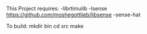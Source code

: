 This Project requires:
-librtimulib
-lsense https://github.com/moshegottlieb/libsense
-sense-hat

To build:
mkdir bin
cd src
make
